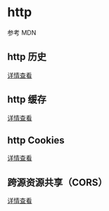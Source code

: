 # http
参考 MDN
## http 历史

[详情查看](http-history.md)

## http 缓存

[详情查看](http-cache.md)

## http Cookies

[详情查看](http-cookies.md)

## 跨源资源共享（CORS）

[详情查看](network/http-cors.md)
